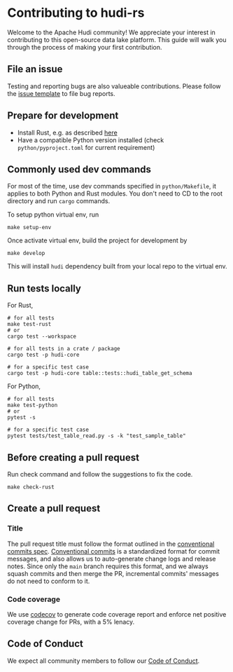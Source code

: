 # Contributing to hudi-rs

Welcome to the Apache Hudi community! We appreciate your interest in contributing to this open-source data lake
platform. This guide will walk you through the process of making your first contribution.

## File an issue

Testing and reporting bugs are also valueable contributions. Please follow
the [issue template](https://github.com/apache/hudi-rs/issues/new?template=bug_report.md) to file bug reports.

## Prepare for development

- Install Rust, e.g. as described [here](https://doc.rust-lang.org/cargo/getting-started/installation.html)
- Have a compatible Python version installed (check `python/pyproject.toml` for current requirement)

## Commonly used dev commands

For most of the time, use dev commands specified in `python/Makefile`, it applies to both Python and Rust modules. You
don't need to
CD to the root directory and run `cargo` commands.

To setup python virtual env, run

```shell
make setup-env
```

Once activate virtual env, build the project for development by

```shell
make develop
```

This will install `hudi` dependency built from your local repo to the virtual env.

## Run tests locally

For Rust,

```shell
# for all tests
make test-rust
# or
cargo test --workspace

# for all tests in a crate / package
cargo test -p hudi-core

# for a specific test case
cargo test -p hudi-core table::tests::hudi_table_get_schema
```

For Python,

```shell
# for all tests
make test-python
# or
pytest -s

# for a specific test case
pytest tests/test_table_read.py -s -k "test_sample_table"
```

## Before creating a pull request

Run check command and follow the suggestions to fix the code.

```shell
make check-rust
```

## Create a pull request

### Title

The pull request title must follow the format outlined in
the [conventional commits spec](https://www.conventionalcommits.org). [Conventional commits](https://www.conventionalcommits.org)
is a standardized format for commit messages, and also allows us to auto-generate change logs and release notes. Since
only the `main` branch requires this format, and we always squash commits and then merge the PR, incremental commits'
messages
do not need to conform to it.

### Code coverage

We use [codecov](https://app.codecov.io/github/apache/hudi-rs) to generate code coverage report and enforce net positive
coverage change for PRs, with a 5% lenacy.

## Code of Conduct

We expect all community members to follow
our [Code of Conduct](https://www.apache.org/foundation/policies/conduct.html).
